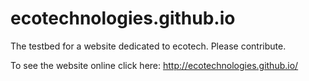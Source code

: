 ecotechnologies.github.io
=========================

The testbed for a website dedicated to ecotech. Please contribute.

To see the website online click here: http://ecotechnologies.github.io/
